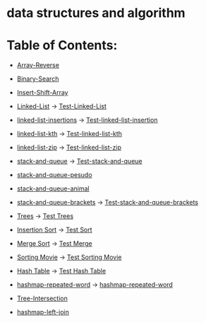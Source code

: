# data structures and algorithm

# Table of Contents:

* [Array-Reverse](Array-Reverse)

* [Binary-Search](BinarySearch)

* [Insert-Shift-Array](InsertShiftArray)

* [Linked-List](linked-list) -> [Test-Linked-List](TestLinkedList)

* [linked-list-insertions](linked-list-insertions) -> [Test-linked-list-insertion](Test-linked-list-insertion)

* [linked-list-kth](linked-list-kth) -> [Test-linked-list-kth](TestLinkedList-kth)

* [linked-list-zip](linkedListZip) -> [Test-linked-list-zip](TestLinkedListZip)

* [stack-and-queue](stack-and-queue) -> [Test-stack-and-queue](TestStackandQueue)

* [stack-and-queue-pesudo](stack-queue-pseudo)

* [stack-and-queue-animal](stack-queue-animal-shelter)

* [stack-and-queue-brackets](stack-queue-brackets) -> [Test-stack-and-queue-brackets](TestStackQueueBracket)

* [Trees](trees) -> [Test Trees](TestTree)

* [Insertion Sort](insertion-sort) -> [Test Sort](TestSorting)

* [Merge Sort](insertion-sort) -> [Test Merge](TestSorting)

* [Sorting Movie](Sorting_Movie) -> [Test Sorting Movie](TestSortingMovie)

* [Hash Table](Hash-Table) -> [Test Hash Table](TestHashTable)

* [hashmap-repeated-word](hashmap-repeated-word) -> [hashmap-repeated-word](TestHashTable)

* [Tree-Intersection](Hash-Table/Tree-Intersection.md)

* [hashmap-left-join](Hash-Table)
